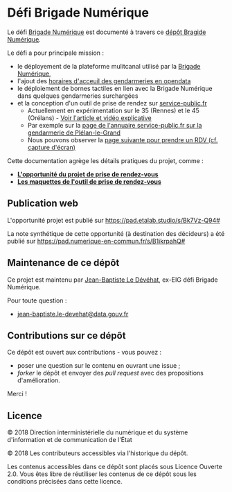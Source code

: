 # Défi Brigade Numérique

Le défi [Brigade Numérique](https://entrepreneur-interet-general.etalab.gouv.fr/defis/2018/brigadenumerique.html) est documenté à travers ce [dépôt Bragide Numérique](https://github.com/entrepreneur-interet-general/brigade-numerique). 

Le défi a pour principale mission :
- le déployement de la plateforme mulitcanal utilisé par la [Brigade Numérique](https://www.gendarmerie.interieur.gouv.fr/Zooms/La-brigade-numerique-en-5-questions), 
- l'ajout des [horaires d'acceuil des gendarmeries en opendata](https://www.data.gouv.fr/fr/datasets/liste-des-unites-de-gendarmerie-accueillant-du-public-comprenant-leur-geolocalisation-et-leurs-horaires-douverture/) 
- le déploiement de bornes tactiles en lien avec la Brigade Numérique dans quelques gendarmeries surchargées
- et la conception d'un outil de prise de rendez sur [service-public.fr](https://www.service-public.fr/)
	- Actuellement en expérimentation sur le 35 (Rennes) et le 45 (Orélans) - [Voir l'article et vidéo explicative](https://www.gendinfo.fr/Actualites/2019/Gendarmerie-2.0-experimentation-des-prises-de-rendez-vous-en-ligne)
	- Par exemple sur la [page de l'annuaire service-public.fr sur la gendarmerie de Plélan-le-Grand](https://lannuaire.service-public.fr/bretagne/ille-et-vilaine/gendarmerie-35223-01)
	- Nous pouvons observer la [page suivante pour prendre un RDV (cf. capture d'écran)](Prise_RDV/Capture-20190711-Brigade-de-gendarmerie-Plélan-le-Grand-Ille-et-Vilaine-35-Annuaire-service-public-fr.png)

Cette documentation agrège les détails pratiques du projet, comme :
- **[L'opportunité du projet de prise de rendez-vous](opportunite-projet.md)**
- **[Les maquettes de l'outil de prise de rendez-vous](Prise_RDV/Maquettes/Maquettes-PriseRDV-SP.sketch)**

## Publication web

L'opportunité projet est publié sur https://pad.etalab.studio/s/Bk7Vz-Q94#

La note synthétique de cette opportunité (à destination des décideurs) a été publié sur https://pad.numerique-en-commun.fr/s/B1ikrpahQ#

## Maintenance de ce dépôt

Ce projet est maintenu par [Jean-Baptiste Le Dévéhat](https://entrepreneur-interet-general.etalab.gouv.fr/communaute/2018/jean-baptiste-le-devehat.html), ex-EIG défi Brigade Numérique.

Pour toute question : 

- [jean-baptiste.le-devehat@data.gouv.fr](mailto:jean-baptiste.le-devehat@data.gouv.fr)

## Contributions sur ce dépôt

Ce dépôt est ouvert aux contributions - vous pouvez :

- poser une question sur le contenu en ouvrant une issue ;
- *forker* le dépôt et envoyer des *pull request* avec des propositions d'amélioration.

Merci !

## Licence

© 2018 Direction interministérielle du numérique et du système d'information et de communication de l'État

© 2018 Les contributeurs accessibles via l'historique du dépôt.

Les contenus accessibles dans ce dépôt sont placés sous Licence Ouverte 2.0. Vous êtes libre de réutiliser les contenus de ce dépôt sous les conditions précisées dans cette licence.

